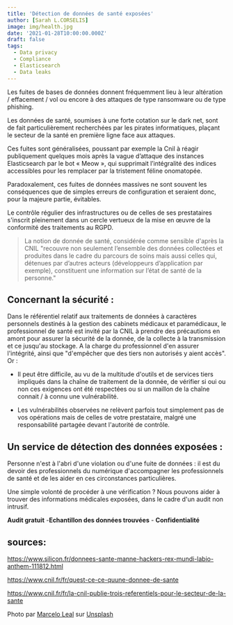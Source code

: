```yaml
---
title: 'Détection de données de santé exposées'
author: [Sarah L.CORSELIS]
image: img/health.jpg
date: '2021-01-28T10:00:00.000Z'
draft: false
tags:
  - Data privacy
  - Compliance
  - Elasticsearch
  - Data leaks
---
```

Les fuites de bases de données donnent fréquemment lieu à leur altération / effacement / vol ou encore à des attaques de type ransomware ou de type phishing.

Les données de santé, soumises à une forte cotation sur le dark net, sont de fait particulièrement recherchées par les pirates informatiques, plaçant le secteur de la santé en première ligne face aux attaques.

Ces fuites sont généralisées, poussant par exemple la Cnil à réagir publiquement quelques mois après la vague d’attaque des instances Elasticsearch par le bot « Meow », qui supprimait l’intégralité des indices accessibles pour les remplacer par la tristement féline onomatopée.

Paradoxalement, ces fuites de données massives ne sont souvent les conséquences que de simples erreurs de configuration et seraient donc, pour la majeure partie, évitables.

Le contrôle régulier des infrastructures ou de celles de ses prestataires s'inscrit pleinement dans un cercle vertueux de la mise en œuvre de la conformité des traitements au RGPD. 

> La notion de donnée de santé, considérée comme sensible d'après la CNIL "recouvre non seulement l’ensemble des données collectées et produites dans le cadre du parcours de soins mais aussi celles qui, détenues par d’autres acteurs (développeurs d’application par exemple), constituent une information sur l’état de santé de la personne."

## Concernant la sécurité : 

Dans le référentiel relatif aux traitements de données à caractères personnels destinés à la gestion des cabinets médicaux et paramédicaux, le professionnel de santé est invité par la CNIL à prendre des précautions en amont pour assurer la sécurité de la donnée, de la collecte à la transmission et ce jusqu'au stockage. A la charge du professionnel d'en assurer l'intégrité, ainsi que "d'empêcher que des tiers non autorisés y aient accès". Or :
- Il peut être difficile, au vu de la multitude d'outils et de services tiers impliqués dans la chaîne de traitement de la donnée, de vérifier si oui ou non ces exigences ont été respectées ou si un maillon de la chaîne connait / à connu une vulnérabilité.

- Les vulnérabilités observées ne relèvent parfois tout simplement pas de vos opérations mais de celles de votre prestataire, malgré une responsabilité partagée devant l'autorité de contrôle.

## Un service de détection des données exposées :

Personne n'est à l'abri d'une violation ou d'une fuite de données : il est du devoir des professionnels du numérique d'accompagner les professionnels de santé et de les aider en ces circonstances particulières.

Une simple volonté de procéder à une vérification ? Nous pouvons aider à trouver des informations médicales exposées, dans le cadre d'un audit non intrusif.

**Audit gratuit** -**Echantillon des données trouvées** - **Confidentialité**


## sources:
https://www.silicon.fr/donnees-sante-manne-hackers-rex-mundi-labio-anthem-111812.html

https://www.cnil.fr/fr/quest-ce-ce-quune-donnee-de-sante

https://www.cnil.fr/fr/la-cnil-publie-trois-referentiels-pour-le-secteur-de-la-sante

<span>Photo par <a href="https://unsplash.com/@marceloleal80?utm_source=unsplash&amp;utm_medium=referral&amp;utm_content=creditCopyText">Marcelo Leal</a> sur <a href="https://unsplash.com/s/photos/health-care-data?utm_source=unsplash&amp;utm_medium=referral&amp;utm_content=creditCopyText">Unsplash</a></span>